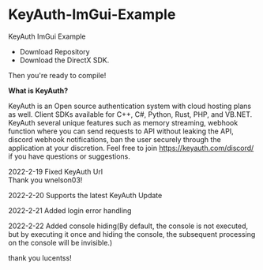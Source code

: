 # KeyAuth-ImGui-Example
KeyAuth ImGui Example

- Download Repository
- Download the DirectX SDK.

Then you're ready to compile!

**What is KeyAuth?**

KeyAuth is an Open source authentication system with cloud hosting plans as well. Client SDKs available for C++, C#, Python, Rust, PHP, and VB.NET.
KeyAuth several unique features such as memory streaming, webhook function where you can send requests to API without leaking the API, discord webhook notifications, ban the user securely through the application at your discretion.
Feel free to join https://keyauth.com/discord/ if you have questions or suggestions.

2022-2-19 Fixed KeyAuth Url      
Thank you wnelson03!

2022-2-20 Supports the latest KeyAuth Update

2022-2-21 Added login error handling

2022-2-22 Added console hiding(By default, the console is not executed, but by executing it once and hiding the console, the subsequent processing on the console will be invisible.)

thank you lucentss!
